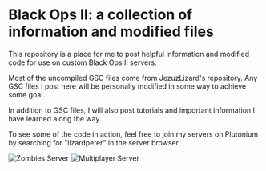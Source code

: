 # Black Ops II: a collection of information and modified files
This repository is a place for me to post helpful information and modified code for use on custom Black Ops II servers.

Most of the uncompiled GSC files come from JezuzLizard's repository. Any GSC files I post here will be personally modified in some way to achieve some goal.

In addition to GSC files, I will also post tutorials and important information I have learned along the way.

To see some of the code in action, feel free to join my servers on Plutonium by searching for "lizardpeter" in the server browser.

![Zombies Server](https://github.com/lizardpeter/black_ops_2/blob/master/images/Zombies%20Servers%20Final.png)
![Multiplayer Server](https://github.com/lizardpeter/black_ops_2/blob/master/images/Multi%20Party%20Final.png)
